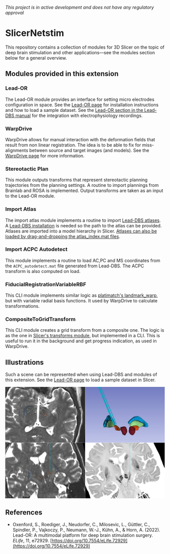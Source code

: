 *This project is in active development and does not have any regulatory approval*

# SlicerNetstim

This repository contains a collection of modules for 3D Slicer on the topic of deep brain stimulation and other applications&mdash;see the modules section below for a general overview.

## Modules provided in this extension

### Lead-OR
The Lead-OR module provides an interface for setting micro electrodes configuration in space. See the [Lead-OR page](./LeadOR/README.md) for installation instructions and how to load a sample dataset. See the [Lead-OR section in the Lead-DBS manual](https://netstim.gitbook.io/leaddbs/lead-or/imaging-setup) for the integration with electrophysiology recordings.

### WarpDrive
WarpDrive allows for manual interaction with the deformation fields that result from non linear registration. The idea is to be able to fix for miss-alignments between source and target images (and models). See the [WarpDrive page](./WarpDrive/README.md) for more information.

### Stereotactic Plan
This module outputs transforms that represent stereotactic planning trajectories from the planning settings. A routine to import plannings from Brainlab and ROSA is implemented. Output transforms are taken as an input to the Lead-OR module.

### Import Atlas
The import atlas module implements a routine to import [Lead-DBS atlases](https://www.lead-dbs.org/helpsupport/knowledge-base/atlasesresources/atlases/). A [Lead-DBS installation](https://www.lead-dbs.org/download/) is needed so the path to the atlas can be provided. Atlases are imported into a model hierarchy in Slicer. [Atlases can also be loaded by drag-and-dropping the atlas_index.mat files](https://github.com/netstim/SlicerNetstim/pull/1).

### Import ACPC Autodetect
This module implements a routine to load AC,PC and MS coordinates from the `ACPC_autodetect.mat` file generated from Lead-DBS. The ACPC transform is also computed on load.

### FiducialRegistrationVariableRBF
This CLI module implements similar logic as [platimatch's landmark_warp](https://plastimatch.org/landmarks.html), but with variable radial basis functions. It used by WarpDrive to calculate transformations.

### CompositeToGridTransform
This CLI module creates a grid transform from a composite one. The logic is as the one in [Slicer's transforms module](https://github.com/Slicer/Slicer/blob/main/Modules/Loadable/Transforms/Logic/vtkSlicerTransformLogic.cxx#L561), but implemented in a CLI. This is useful to run it in the background and get progress indication, as used in WarpDrive.
## Illustrations

Such a scene can be represented when using Lead-DBS and modules of this extension. See the [Lead-OR page](./LeadOR/README.md) to load a sample dataset in Slicer.

![](LeadOR/Screenshots/Lead-OR_Scene.png?raw=true)

## References

- Oxenford, S., Roediger, J., Neudorfer, C., Milosevic, L., Güttler, C., Spindler, P., Vajkoczy, P., Neumann, W.-J., Kühn, A., & Horn, A. (2022). Lead-OR: A multimodal platform for deep brain stimulation surgery. *ELife*, 11, e72929. [https://doi.org/10.7554/eLife.72929](https://doi.org/10.7554/eLife.72929)

